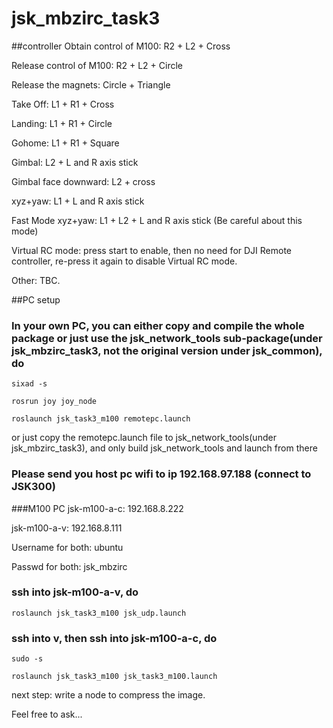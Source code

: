 # jsk_mbzirc_task3

##controller
Obtain control of M100:  R2 + L2 + Cross

Release control of M100: R2 + L2 + Circle

Release the magnets:  Circle + Triangle

Take Off:   L1 + R1 + Cross

Landing:    L1 + R1 + Circle

Gohome:   L1 + R1 +  Square

Gimbal:   L2 + L and R axis stick

Gimbal face downward:   L2 + cross

xyz+yaw:  L1 + L and R axis stick

Fast Mode xyz+yaw: L1 + L2 + L and R axis stick (Be careful about this mode)

Virtual RC mode:   press start to enable, then no need for DJI Remote controller, re-press it again to disable Virtual RC mode.
 
Other:  TBC.

##PC setup
### In your own PC, you can either copy and compile the whole package or just use the jsk_network_tools sub-package(under jsk_mbzirc_task3, not the original version under jsk_common), do

`
sixad -s
`

`
rosrun joy joy_node 
`

`
roslaunch jsk_task3_m100 remotepc.launch
`

or just copy the remotepc.launch file to jsk_network_tools(under jsk_mbzirc_task3), and only build jsk_network_tools and launch from there

### Please send you host pc wifi to ip 192.168.97.188 (connect to JSK300)

###M100 PC
jsk-m100-a-c: 192.168.8.222

jsk-m100-a-v: 192.168.8.111

Username for both: ubuntu

Passwd for both: jsk_mbzirc


### ssh into jsk-m100-a-v, do 

`
roslaunch jsk_task3_m100 jsk_udp.launch
`

### ssh into v, then ssh into jsk-m100-a-c, do

`
sudo -s
`

`
roslaunch jsk_task3_m100 jsk_task3_m100.launch
`



next step: write a node to compress the image.

Feel free to ask...

















